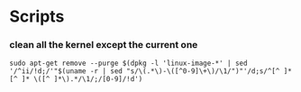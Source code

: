 # Scripts
### clean all the kernel except the current one
`
sudo apt-get remove --purge $(dpkg -l 'linux-image-*' | sed '/^ii/!d;/'"$(uname -r | sed "s/\(.*\)-\([^0-9]\+\)/\1/")"'/d;s/^[^ ]* [^ ]* \([^ ]*\).*/\1/;/[0-9]/!d')
`
